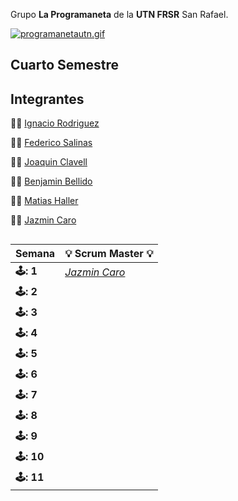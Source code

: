 Grupo **La Programaneta** de la **UTN FRSR** San Rafael.


[![programanetautn.gif](https://i.postimg.cc/15dSFxHM/programanetautn.gif)](https://postimg.cc/TpnB84BW)
## Cuarto Semestre



## Integrantes

👨‍🦰 [Ignacio Rodriguez](https://github.com/n4chx)

👨‍🦰 [Federico Salinas](https://github.com/FedericoISalinas)

👨‍🦰 [Joaquin Clavell](https://github.com/Joaquin-Clavell)

👨‍🦰 [Benjamin Bellido](https://github.com/benjaminbellido)

👨‍🦰 [Matias Haller](https://github.com/matihaller)

👩‍🦰 [Jazmin Caro](https://github.com/Jazmin-Caro)

##

 
| **Semana** | 💡 **Scrum Master** 💡    |
|----------------------|----------------------|
| **🕹️: 1** | *[Jazmin Caro](https://github.com/Jazmin-Caro)* |
| **🕹️: 2** |  |   
| **🕹️: 3** |  |
| **🕹️: 4** |  |
| **🕹️: 5** |  |
| **🕹️: 6** |  |
| **🕹️: 7** |  |
| **🕹️: 8** |  |
| **🕹️: 9** |  |
| **🕹️: 10** |  |
| **🕹️: 11** |  |

##

